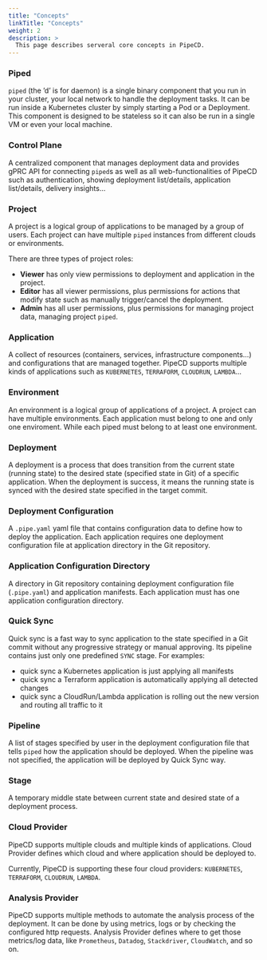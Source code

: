 ```yaml
---
title: "Concepts"
linkTitle: "Concepts"
weight: 2
description: >
  This page describes serveral core concepts in PipeCD.
---
```


### Piped

`piped` (the ’d’ is for daemon) is a single binary component that you run in your cluster, your local network to handle the deployment tasks.
It can be run inside a Kubernetes cluster by simply starting a Pod or a Deployment.
This component is designed to be stateless so it can also be run in a single VM or even your local machine.

### Control Plane

A centralized component that manages deployment data and provides gPRC API for connecting `piped`s as well as all web-functionalities of PipeCD such as
authentication, showing deployment list/details, application list/details, delivery insights...

### Project

A project is a logical group of applications to be managed by a group of users.
Each project can have multiple `piped` instances from different clouds or environments.

There are three types of project roles:

- **Viewer** has only view permissions to deployment and application in the project.
- **Editor** has all viewer permissions, plus permissions for actions that modify state such as manually trigger/cancel the deployment.
- **Admin** has all user permissions, plus permissions for managing project data, managing project `piped`.

### Application

A collect of resources (containers, services, infrastructure components...) and configurations that are managed together.
PipeCD supports multiple kinds of applications such as `KUBERNETES`, `TERRAFORM`, `CLOUDRUN`, `LAMBDA`...

### Environment

An environment is a logical group of applications of a project. A project can have multiple environments.
Each application must belong to one and only one enviroment. While each piped must belong to at least one environment.

### Deployment

A deployment is a process that does transition from the current state (running state) to the desired state (specified state in Git) of a specific application.
When the deployment is success, it means the running state is synced with the desired state specified in the target commit.

### Deployment Configuration

A `.pipe.yaml` yaml file that contains configuration data to define how to deploy the application.
Each application requires one deployment configuration file at application directory in the Git repository.

### Application Configuration Directory

A directory in Git repository containing deployment configuration file (`.pipe.yaml`) and application manifests.
Each application must has one application configuration directory.

### Quick Sync

Quick sync is a fast way to sync application to the state specified in a Git commit without any progressive strategy or manual approving. Its pipeline contains just only one predefined `SYNC` stage. For examples:
- quick sync a Kubernetes application is just applying all manifests
- quick sync a Terraform application is automatically applying all detected changes
- quick sync a CloudRun/Lambda application is rolling out the new version and routing all traffic to it

### Pipeline

A list of stages specified by user in the deployment configuration file that tells `piped` how the application should be deployed. When the pipeline was not specified, the application will be deployed by Quick Sync way.

### Stage

A temporary middle state between current state and desired state of a deployment process.

### Cloud Provider

PipeCD supports multiple clouds and multiple kinds of applications.
Cloud Provider defines which cloud and where application should be deployed to.

Currently, PipeCD is supporting these four cloud providers: `KUBERNETES`, `TERRAFORM`, `CLOUDRUN`, `LAMBDA`.

### Analysis Provider

PipeCD supports multiple methods to automate the analysis process of the deployment. It can be done by using metrics, logs or by checking the configured http requests.
Analysis Provider defines where to get those metrics/log data, like `Prometheus`, `Datadog`, `Stackdriver`, `CloudWatch`, and so on.
